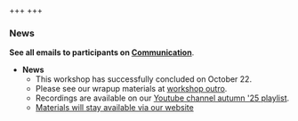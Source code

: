 +++
+++

### News

**See all emails to participants on [Communication](@/communication/_index.md)**.


- **News**
  - This workshop has successfully concluded on October 22.
  - Please see our wrapup materials at [workshop outro](https://github.com/coderefinery/workshop-outro/blob/master/README.md).
  - Recordings are available on our [Youtube channel autumn '25 playlist](https://www.youtube.com/watch?v=cfAdliztE3k&list=PLpLblYHCzJAAqSSVAwHUuipB5hhW6GobY).
  - [Materials will stay available via our website](https://coderefinery.org/lessons/#lessons-that-we-teach-in-our-tools-workshops)
